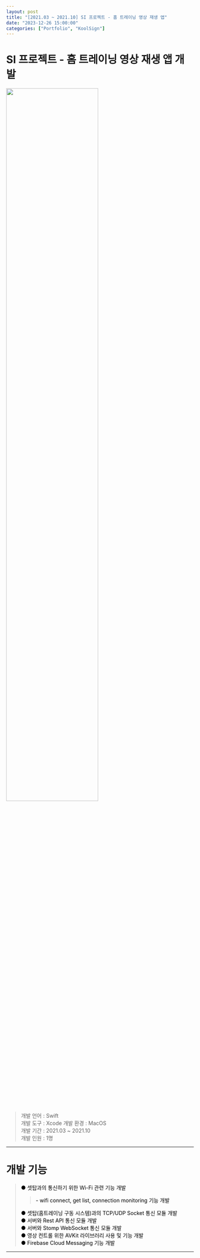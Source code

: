 ```yaml
---
layout: post
title: "[2021.03 ~ 2021.10] SI 프로젝트 - 홈 트레이닝 영상 재생 앱"
date: "2023-12-26 15:00:00"
categories: ["Portfolio", "KoolSign"]
---
```


# SI 프로젝트 - 홈 트레이닝 영상 재생 앱 개발
<p width="100%">
  <img src="https://github.com/cossk3/cossk3.github.io/assets/44231144/7c92015f-b5c7-4fe8-892b-18569461bc75" width="70%">
</p>

> 개발 언어 : Swift   
> 개발 도구 : Xcode
> 개발 환경 : MacOS   
> 개발 기간 : 2021.03 ~ 2021.10  
> 개발 인원 : 1명   

---
# 개발 기능
> <a href="#a4" style="text-decoration:none;color:black;">● 셋탑과의 통신하기 위한 Wi-Fi 관련 기능 개발</a>   
> > <a href="#a1" style="text-decoration:none;color:black;">- wifi connect, get list, connection monitoring 기능 개발</a>   
>    
> <a href="#a1" style="text-decoration:none;color:black;">● 셋탑(홈트레이닝 구동 시스템)과의 TCP/UDP Socket 통신 모듈 개발</a>   
> <a href="#a2" style="text-decoration:none;color:black;">● 서버와 Rest API 통신 모듈 개발</a>   
> <a href="#a3" style="text-decoration:none;color:black;">● 서버와 Stomp WebSocket 통신 모듈 개발</a>   
> <a href="#a5" style="text-decoration:none;color:black;">● 영상 컨트롤 위한 AVKit 라이브러리 사용 및 기능 개발</a>   
> <a href="#a5" style="text-decoration:none;color:black;">● Firebase Cloud Messaging 기능 개발</a>   
> 
   
    
---
